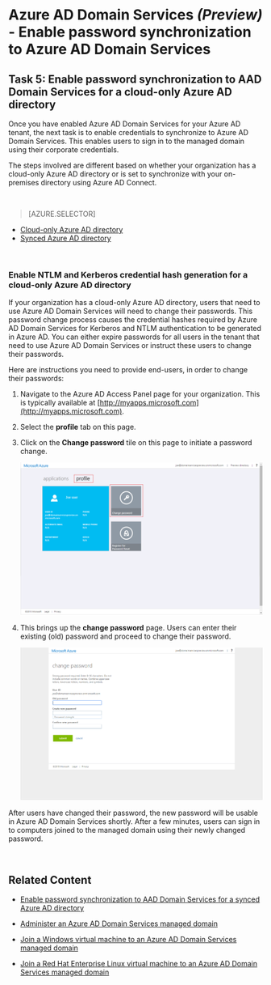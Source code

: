 <properties
	pageTitle="Azure AD Domain Services: Enable password synchronization | Microsoft Azure"
	description="Getting started with Azure Active Directory Domain Services"
	services="active-directory-ds"
	documentationCenter=""
	authors="mahesh-unnikrishnan"
	manager="stevenpo"
	editor="curtand"/>

<tags
	ms.service="active-directory-ds"
	ms.workload="identity"
	ms.tgt_pltfrm="na"
	ms.devlang="na"
	ms.topic="get-started-article"
	ms.date="07/06/2016"
	ms.author="maheshu"/>

# Azure AD Domain Services *(Preview)* - Enable password synchronization to Azure AD Domain Services

## Task 5: Enable password synchronization to AAD Domain Services for a cloud-only Azure AD directory
Once you have enabled Azure AD Domain Services for your Azure AD tenant, the next task is to enable credentials to synchronize to Azure AD Domain Services. This enables users to sign in to the managed domain using their corporate credentials.

The steps involved are different based on whether your organization has a cloud-only Azure AD directory or is set to synchronize with your on-premises directory using Azure AD Connect.

<br>

> [AZURE.SELECTOR]
- [Cloud-only Azure AD directory](active-directory-ds-getting-started-password-sync.md)
- [Synced Azure AD directory](active-directory-ds-getting-started-password-sync-synced-tenant.md)

<br>

### Enable NTLM and Kerberos credential hash generation for a cloud-only Azure AD directory
If your organization has a cloud-only Azure AD directory, users that need to use Azure AD Domain Services will need to change their passwords. This password change process causes the credential hashes required by Azure AD Domain Services for Kerberos and NTLM authentication to be generated in Azure AD. You can either expire passwords for all users in the tenant that need to use Azure AD Domain Services or instruct these users to change their passwords.

Here are instructions you need to provide end-users, in order to change their passwords:

1. Navigate to the Azure AD Access Panel page for your organization. This is typically available at [http://myapps.microsoft.com](http://myapps.microsoft.com).

2. Select the **profile** tab on this page.

3. Click on the **Change password** tile on this page to initiate a password change.

    ![Create a virtual network for Azure AD Domain Services.](./media/active-directory-domain-services-getting-started/user-change-password.png)

4. This brings up the **change password** page. Users can enter their existing (old) password and proceed to change their password.

    ![Create a virtual network for Azure AD Domain Services.](./media/active-directory-domain-services-getting-started/user-change-password2.png)

After users have changed their password, the new password will be usable in Azure AD Domain Services shortly. After a few minutes, users can sign in to computers joined to the managed domain using their newly changed password.


<br>

## Related Content

- [Enable password synchronization to AAD Domain Services for a synced Azure AD directory](active-directory-ds-getting-started-password-sync-synced-tenant.md)

- [Administer an Azure AD Domain Services managed domain](active-directory-ds-admin-guide-administer-domain.md)

- [Join a Windows virtual machine to an Azure AD Domain Services managed domain](active-directory-ds-admin-guide-join-windows-vm.md)

- [Join a Red Hat Enterprise Linux virtual machine to an Azure AD Domain Services managed domain](active-directory-ds-admin-guide-join-rhel-linux-vm.md)
